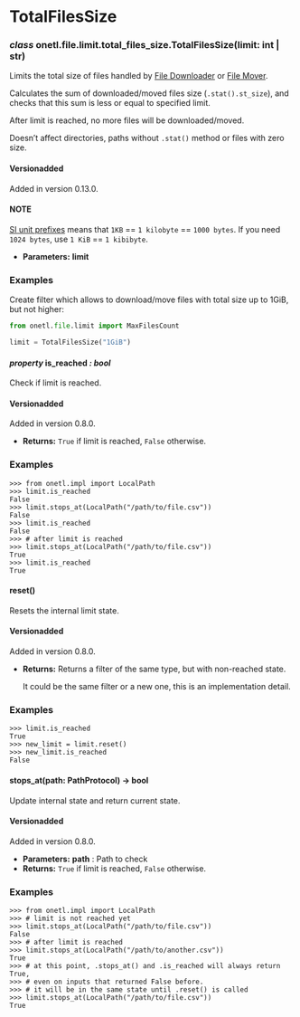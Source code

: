 <a id="total-files-size-limit"></a>

# TotalFilesSize

### *class* onetl.file.limit.total_files_size.TotalFilesSize(limit: int | str)

Limits the total size of files handled by [File Downloader](../file_downloader/file_downloader.md#file-downloader) or [File Mover](../file_mover/file_mover.md#file-mover).

Calculates the sum of downloaded/moved files size (`.stat().st_size`),
and checks that this sum is less or equal to specified limit.

After limit is reached, no more files will be downloaded/moved.

Doesn’t affect directories, paths without `.stat()` method or files with zero size.

#### Versionadded
Added in version 0.13.0.

#### NOTE
[SI unit prefixes](https://en.wikipedia.org/wiki/Byte#Multiple-byte_units)
means that `1KB` == `1 kilobyte` == `1000 bytes`.
If you need `1024 bytes`, use `1 KiB` == `1 kibibyte`.

* **Parameters:**
  **limit**

### Examples

Create filter which allows to download/move files with total size up to 1GiB, but not higher:

```python
from onetl.file.limit import MaxFilesCount

limit = TotalFilesSize("1GiB")
```

<!-- !! processed by numpydoc !! -->

#### *property* is_reached *: bool*

Check if limit is reached.

#### Versionadded
Added in version 0.8.0.

* **Returns:**
  `True` if limit is reached, `False` otherwise.

### Examples

```pycon
>>> from onetl.impl import LocalPath
>>> limit.is_reached
False
>>> limit.stops_at(LocalPath("/path/to/file.csv"))
False
>>> limit.is_reached
False
>>> # after limit is reached
>>> limit.stops_at(LocalPath("/path/to/file.csv"))
True
>>> limit.is_reached
True
```

<!-- !! processed by numpydoc !! -->

#### reset()

Resets the internal limit state.

#### Versionadded
Added in version 0.8.0.

* **Returns:**
  Returns a filter of the same type, but with non-reached state.

  It could be the same filter or a new one, this is an implementation detail.

### Examples

```pycon
>>> limit.is_reached
True
>>> new_limit = limit.reset()
>>> new_limit.is_reached
False
```

<!-- !! processed by numpydoc !! -->

#### stops_at(path: PathProtocol) → bool

Update internal state and return current state.

#### Versionadded
Added in version 0.8.0.

* **Parameters:**
  **path**
  : Path to check
* **Returns:**
  `True` if limit is reached, `False` otherwise.

### Examples

```pycon
>>> from onetl.impl import LocalPath
>>> # limit is not reached yet
>>> limit.stops_at(LocalPath("/path/to/file.csv"))
False
>>> # after limit is reached
>>> limit.stops_at(LocalPath("/path/to/another.csv"))
True
>>> # at this point, .stops_at() and .is_reached will always return True,
>>> # even on inputs that returned False before.
>>> # it will be in the same state until .reset() is called
>>> limit.stops_at(LocalPath("/path/to/file.csv"))
True
```

<!-- !! processed by numpydoc !! -->
